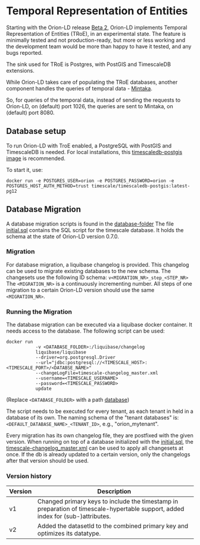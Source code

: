 # Temporal Representation of Entities
Starting with the Orion-LD release [Beta 2](https://github.com/FIWARE/context.Orion-LD/releases/), Orion-LD implements Temporal Representation of Entities (TRoE), in an experimental state.
The feature is minimally tested and not production-ready, but more or less working and the development team would be more than happy to have it tested, and any bugs reported.

The sink used for TRoE is Postgres, with PostGIS and TimescaleDB extensions.

While Orion-LD takes care of populating the TRoE databases, another component handles the queries of temporal data - [Mintaka](https://github.com/FIWARE/Mintaka).

So, for queries of the temporal data, instead of sending the requests to Orion-LD, on (default) port 1026, the queries are sent to Mintaka, on (default) port 8080.

## Database setup
To run Orion-LD with TroE enabled, a PostgreSQL with PostGIS and TimescaleDB is needed.
For local installations, this [timescaledb-postgis image](https://hub.docker.com/layers/timescale/timescaledb-postgis/latest-pg12/images/sha256-40be823de6035faa44d3e811f04f3f064868ee779ebb49b287e1c809ec786994?context=explore) is recommended.

To start it, use:
```
docker run -e POSTGRES_USER=orion -e POSTGRES_PASSWORD=orion -e POSTGRES_HOST_AUTH_METHOD=trust timescale/timescaledb-postgis:latest-pg12
```

## Database Migration
A database migration scripts is found in the [database-folder](../../database)
The file [initial.sql](../../database/sql/initial.sql) contains the SQL script for the timescale database. It holds the schema at the state of Orion-LD version 0.7.0.

### Migration
For database migration, a liquibase changelog is provided. This changelog can be used to migrate existing databases to the new schema.
The  changesets use the following ID schema: ```v<MIGRATION_NR>_step_<STEP_NR>```
The ```<MIGRATION_NR>``` is a continuously incrementing number.
All steps of one migration to a certain Orion-LD version should use the same  ```<MIGRATION_NR>```.

### Running the Migration

The database migration can be executed via a liquibase docker container. It needs access to the database.
The following script can be used:
```
docker run 
           -v <DATABASE_FOLDER>:/liquibase/changelog
           liquibase/liquibase 
           --driver=org.postgresql.Driver 
           --url="jdbc:postgresql://<TIMESCALE_HOST>:<TIMESCALE_PORT>/<DATABSE_NAME>"
           --changeLogFile=timescale-changelog_master.xml 
           --username=<TIMESCALE_USERNAME>
           --password=<TIMESCALE_PASSWORD>
           update
```
(Replace ```<DATABASE_FOLDER>``` with a path [database](../../database))

The script needs to be executed for every tenant, as each tenant in held in a database of its own.
The naming schema of the "tenant databases" is:
```<DEFAULT_DATABASE_NAME>_<TENANT_ID>```, e.g., "orion_mytenant".

Every migration has its own changelog file, they are postfixed with the given version. When running on top of a database initialized with the 
[initial.sql](../../database/sql/initial.sql), the [timescale-changelog_master.xml](../../database/timescale-changelog_master.xml) can be used to apply 
all changesets at once. If the db is already updated to a certain version, only the changelogs after that version should be used.

### Version history
| Version | Description |
| ----------------------------------------------------------------------------------------------- | ----------------------------------------------------------------------------------------- |
| v1 | Changed primary keys to include the timestamp in preparation of timescale-hypertable support, added index for (sub-)attributes. |
| v2 | Added the datasetId to the combined primary key and optimizes its datatype. |
